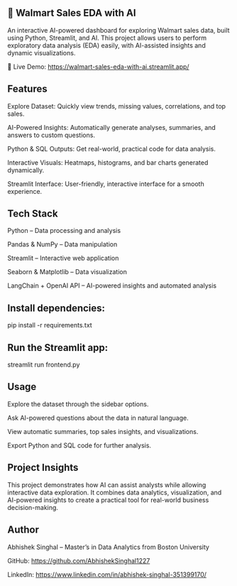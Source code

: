 ## 🛒 Walmart Sales EDA with AI

An interactive AI-powered dashboard for exploring Walmart sales data, built using Python, Streamlit, and AI. This project allows users to perform exploratory data analysis (EDA) easily, with AI-assisted insights and dynamic visualizations.

🔗 Live Demo: https://walmart-sales-eda-with-ai.streamlit.app/


## Features

Explore Dataset: Quickly view trends, missing values, correlations, and top sales.

AI-Powered Insights: Automatically generate analyses, summaries, and answers to custom questions.

Python & SQL Outputs: Get real-world, practical code for data analysis.

Interactive Visuals: Heatmaps, histograms, and bar charts generated dynamically.

Streamlit Interface: User-friendly, interactive interface for a smooth experience.


## Tech Stack

Python – Data processing and analysis

Pandas & NumPy – Data manipulation

Streamlit – Interactive web application

Seaborn & Matplotlib – Data visualization

LangChain + OpenAI API – AI-powered insights and automated analysis



## Install dependencies:

pip install -r requirements.txt


## Run the Streamlit app:

streamlit run frontend.py


## Usage

Explore the dataset through the sidebar options.

Ask AI-powered questions about the data in natural language.

View automatic summaries, top sales insights, and visualizations.

Export Python and SQL code for further analysis.


## Project Insights

This project demonstrates how AI can assist analysts while allowing interactive data exploration. It combines data analytics, visualization, and AI-powered insights to create a practical tool for real-world business decision-making.




## Author

Abhishek Singhal –  Master’s in Data Analytics from Boston University

GitHub: https://github.com/AbhishekSinghal1227

LinkedIn: https://www.linkedin.com/in/abhishek-singhal-351399170/
